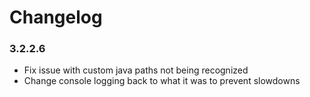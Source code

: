 Changelog
====================================

### 3.2.2.6

- Fix issue with custom java paths not being recognized
- Change console logging back to what it was to prevent slowdowns